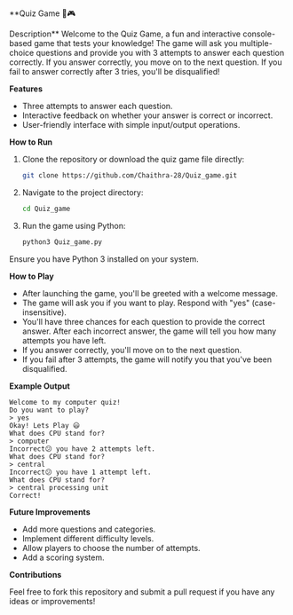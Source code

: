 **Quiz Game 🧠🎮

Description**
Welcome to the Quiz Game, a fun and interactive console-based game that tests your knowledge! The game will ask you multiple-choice questions and provide you with 3 attempts to answer each question correctly. If you answer correctly, you move on to the next question. If you fail to answer correctly after 3 tries, you'll be disqualified!

**Features**

- Three attempts to answer each question.
- Interactive feedback on whether your answer is correct or incorrect.
- User-friendly interface with simple input/output operations.

**How to Run**

1. Clone the repository or download the quiz game file directly:
   ```bash
   git clone https://github.com/Chaithra-28/Quiz_game.git
   ```
   
2. Navigate to the project directory:
   ```bash
   cd Quiz_game
   ```

3. Run the game using Python:
   ```bash
   python3 Quiz_game.py
   ```

Ensure you have Python 3 installed on your system.

**How to Play**

- After launching the game, you'll be greeted with a welcome message.
- The game will ask you if you want to play. Respond with "yes" (case-insensitive).
- You'll have three chances for each question to provide the correct answer. After each incorrect answer, the game will tell you how many attempts you have left.
- If you answer correctly, you'll move on to the next question.
- If you fail after 3 attempts, the game will notify you that you've been disqualified.

**Example Output**

```
Welcome to my computer quiz!
Do you want to play?
> yes
Okay! Lets Play 😃
What does CPU stand for?
> computer
Incorrect😕 you have 2 attempts left.
What does CPU stand for?
> central
Incorrect😕 you have 1 attempt left.
What does CPU stand for?
> central processing unit
Correct!
```
**Future Improvements**

- Add more questions and categories.
- Implement different difficulty levels.
- Allow players to choose the number of attempts.
- Add a scoring system.

**Contributions**

Feel free to fork this repository and submit a pull request if you have any ideas or improvements!
